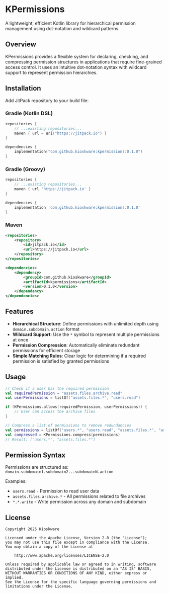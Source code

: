 # KPermissions

A lightweight, efficient Kotlin library for hierarchical permission management using dot-notation and wildcard patterns.

## Overview

KPermissions provides a flexible system for declaring, checking, and compressing permission structures in applications that require fine-grained access control. It uses an intuitive dot-notation syntax with wildcard support to represent permission hierarchies.

## Installation

Add JitPack repository to your build file:

### Gradle (Kotlin DSL)

```kotlin
repositories {
    // ...existing repositories...
    maven { url = uri("https://jitpack.io") }
}

dependencies {
    implementation("com.github.kioskware:kpermissions:0.1.0")
}
```

### Gradle (Groovy)

```groovy
repositories {
    // ...existing repositories...
    maven { url 'https://jitpack.io' }
}

dependencies {
    implementation 'com.github.kioskware:kpermissions:0.1.0'
}
```

### Maven

```xml
<repositories>
    <repository>
        <id>jitpack.io</id>
        <url>https://jitpack.io</url>
    </repository>
</repositories>

<dependencies>
    <dependency>
        <groupId>com.github.kioskware</groupId>
        <artifactId>kpermissions</artifactId>
        <version>0.1.0</version>
    </dependency>
</dependencies>
```

## Features

- **Hierarchical Structure**: Define permissions with unlimited depth using `domain.subdomain.action` format
- **Wildcard Support**: Use the `*` symbol to represent multiple permissions at once
- **Permission Compression**: Automatically eliminate redundant permissions for efficient storage
- **Simple Matching Rules**: Clear logic for determining if a required permission is satisfied by granted permissions

## Usage

```kotlin
// Check if a user has the required permission
val requiredPermission = "assets.files.archive.read"
val userPermissions = listOf("assets.files.*", "users.read")

if (KPermissions.allows(requiredPermission, userPermissions)) {
    // User can access the archive files
}

// Compress a list of permissions to remove redundancies
val permissions = listOf("users.*", "users.read", "assets.files.*", "assets.files.read")
val compressed = KPermissions.compress(permissions)
// Result: ["users.*", "assets.files.*"]
```

## Permission Syntax

Permissions are structured as: `domain.subdomain1.subdomain2...subdomainN.action`

Examples:
- `users.read` - Permission to read user data
- `assets.files.archive.*` - All permissions related to file archives
- `*.*.write` - Write permission across any domain and subdomain

## License

```
Copyright 2025 Kioskware

Licensed under the Apache License, Version 2.0 (the "License");
you may not use this file except in compliance with the License.
You may obtain a copy of the License at

    http://www.apache.org/licenses/LICENSE-2.0

Unless required by applicable law or agreed to in writing, software
distributed under the License is distributed on an "AS IS" BASIS,
WITHOUT WARRANTIES OR CONDITIONS OF ANY KIND, either express or implied.
See the License for the specific language governing permissions and
limitations under the License.
```

